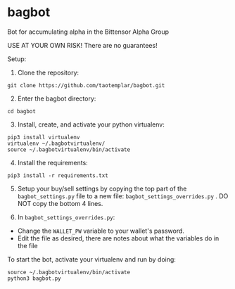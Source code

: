 # bagbot
Bot for accumulating alpha in the Bittensor Alpha Group

USE AT YOUR OWN RISK!  There are no guarantees!

Setup:

1. Clone the repository:

```
git clone https://github.com/taotemplar/bagbot.git
```


2. Enter the bagbot directory:

```
cd bagbot
```

3. Install, create, and activate your python virtualenv:

```
pip3 install virtualenv
virtualenv ~/.bagbotvirtualenv/
source ~/.bagbotvirtualenv/bin/activate

```

4. Install the requirements:

```
pip3 install -r requirements.txt
```

5. Setup your buy/sell settings by copying the top part of the `bagbot_settings.py` file to a new file: `bagbot_settings_overrides.py` .   DO NOT copy the bottom 4 lines.

6. In `bagbot_settings_overrides.py`:
 
* Change the `WALLET_PW` variable to your wallet's password.
* Edit the file as desired, there are notes about what the variables do in the file


To start the bot, activate your virtualenv and run by doing:

```
source ~/.bagbotvirtualenv/bin/activate
python3 bagbot.py
```

